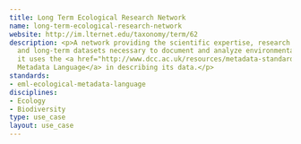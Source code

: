 ```yaml
---
title: Long Term Ecological Research Network
name: long-term-ecological-research-network
website: http://im.lternet.edu/taxonomy/term/62
description: <p>A network providing the scientific expertise, research platforms,
  and long-term datasets necessary to document and analyze environmental change,
  it uses the <a href="http://www.dcc.ac.uk/resources/metadata-standards/eml-ecological-metadata-language">Ecological
  Metadata Language</a> in describing its data.</p>
standards:
- eml-ecological-metadata-language
disciplines:
- Ecology
- Biodiversity
type: use_case
layout: use_case
---
```


